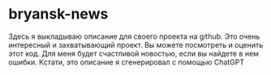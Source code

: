 # bryansk-news
Здесь я выкладываю описание для своего проекта на github. Это очень интересный и захватывающий проект. Вы можете посмотреть и оценить этот код. Для меня будет счастливой новостью, если вы найдете в нем ошибки. Кстати, это описание я сгенерировал с помощью ChatGPT

